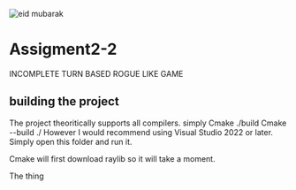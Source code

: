 

![eid mubarak](https://islamicinfocenter.com/wp-content/uploads/Eid-al-Adha-Mubarak-8.jpg)
# Assigment2-2
INCOMPLETE TURN BASED ROGUE LIKE GAME

## building the project
The project theoritically supports all compilers.
simply 
Cmake ./build
Cmake --build ./
However I would recommend using Visual Studio 2022 or later.
Simply open this folder and run it.

Cmake will first download raylib so it will take a moment.

The thing 